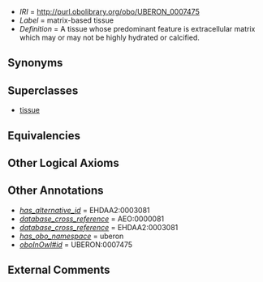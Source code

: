  * *IRI* = http://purl.obolibrary.org/obo/UBERON_0007475
 * *Label* = matrix-based tissue
 * *Definition* = A tissue whose predominant feature is extracellular matrix which may or may not be highly hydrated or calcified.

## Synonyms


## Superclasses

 * [tissue](../../UBERON/79/UBERON_0000479.md)

## Equivalencies


## Other Logical Axioms


## Other Annotations

 * *[has_alternative_id](../../Id/oboInOwl#hasAlternativeId.md)* = EHDAA2:0003081
 * *[database_cross_reference](../../ef/oboInOwl#hasDbXref.md)* = AEO:0000081
 * *[database_cross_reference](../../ef/oboInOwl#hasDbXref.md)* = EHDAA2:0003081
 * *[has_obo_namespace](../../ce/oboInOwl#hasOBONamespace.md)* = uberon
 * *[oboInOwl#id](../../id/oboInOwl#id.md)* = UBERON:0007475

## External Comments

